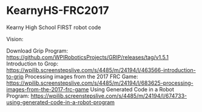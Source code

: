 # KearnyHS-FRC2017
Kearny High School FIRST robot code


Vision:

Download Grip Program:  https://github.com/WPIRoboticsProjects/GRIP/releases/tag/v1.5.1
Introduction to Grop:  https://wpilib.screenstepslive.com/s/4485/m/24194/l/463566-introduction-to-grip
Processing images from the 2017 FRC Game:  https://wpilib.screenstepslive.com/s/4485/m/24194/l/683625-processing-images-from-the-2017-frc-game
Using Generated Code in a Robot Program: https://wpilib.screenstepslive.com/s/4485/m/24194/l/674733-using-generated-code-in-a-robot-program

